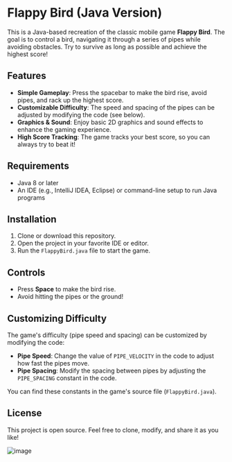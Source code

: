 
# Flappy Bird (Java Version)

This is a Java-based recreation of the classic mobile game **Flappy Bird**. The goal is to control a bird, navigating it through a series of pipes while avoiding obstacles. Try to survive as long as possible and achieve the highest score!

## Features
- **Simple Gameplay**: Press the spacebar to make the bird rise, avoid pipes, and rack up the highest score.
- **Customizable Difficulty**: The speed and spacing of the pipes can be adjusted by modifying the code (see below).
- **Graphics & Sound**: Enjoy basic 2D graphics and sound effects to enhance the gaming experience.
- **High Score Tracking**: The game tracks your best score, so you can always try to beat it!

## Requirements
- Java 8 or later
- An IDE (e.g., IntelliJ IDEA, Eclipse) or command-line setup to run Java programs

## Installation
1. Clone or download this repository.
2. Open the project in your favorite IDE or editor.
3. Run the `FlappyBird.java` file to start the game.

## Controls
- Press **Space** to make the bird rise.
- Avoid hitting the pipes or the ground!

## Customizing Difficulty
The game's difficulty (pipe speed and spacing) can be customized by modifying the code:

- **Pipe Speed**: Change the value of `PIPE_VELOCITY` in the code to adjust how fast the pipes move.
- **Pipe Spacing**: Modify the spacing between pipes by adjusting the `PIPE_SPACING` constant in the code.

You can find these constants in the game's source file (`FlappyBird.java`).

## License
This project is open source. Feel free to clone, modify, and share it as you like!



![image](https://github.com/user-attachments/assets/f73e7bd0-23a4-44c6-86fd-593dac5953b2)
